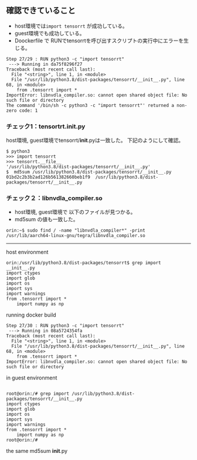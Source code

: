 ## 確認できていること
- host環境では`import tensorrt` が成功している。
- guest環境でも成功している。
- Doockerfile で RUNでtensorrtを呼び出すスクリプトの実行中にエラーを生じる。
```commandline
Step 27/29 : RUN python3 -c "import tensorrt"
 ---> Running in da75f8296f27
Traceback (most recent call last):
  File "<string>", line 1, in <module>
  File "/usr/lib/python3.8/dist-packages/tensorrt/__init__.py", line 68, in <module>
    from .tensorrt import *
ImportError: libnvdla_compiler.so: cannot open shared object file: No such file or directory
The command '/bin/sh -c python3 -c "import tensorrt"' returned a non-zero code: 1
```


### チェック1：tensortrt.__init__.py
host環境, guest環境でtensorrt/__init__.pyは一致した。
下記のようにして確認。
```commandline
$ python3
>>> import tensorrt
>>> tensorrt.__file__
'/usr/lib/python3.8/dist-packages/tensorrt/__init__.py'
$  md5sum /usr/lib/python3.8/dist-packages/tensorrt/__init__.py
01bd2c2b3b2ad126b561382660beb1f9  /usr/lib/python3.8/dist-packages/tensorrt/__init__.py
```

### チェック２：libnvdla_compiler.so
- host環境, guest環境で 以下のファイルが見つかる。
- md5sum の値も一致した。
```commandline
orin:~$ sudo find / -name "libnvdla_compiler*" -print
/usr/lib/aarch64-linux-gnu/tegra/libnvdla_compiler.so
```




----
host environment

```
orin:/usr/lib/python3.8/dist-packages/tensorrt$ grep import __init__.py 
import ctypes
import glob
import os
import sys
import warnings
from .tensorrt import *
    import numpy as np
```

running docker build
```
Step 27/30 : RUN python3 -c "import tensorrt"
 ---> Running in 08a5724354fa
Traceback (most recent call last):
  File "<string>", line 1, in <module>
  File "/usr/lib/python3.8/dist-packages/tensorrt/__init__.py", line 68, in <module>
    from .tensorrt import *
ImportError: libnvdla_compiler.so: cannot open shared object file: No such file or directory
```

in guest environment

```commandline

root@orin:/# grep import /usr/lib/python3.8/dist-packages/tensorrt/__init__.py 
import ctypes
import glob
import os
import sys
import warnings
from .tensorrt import *
    import numpy as np
root@orin:/# 

```

the same md5sum __init__.py


